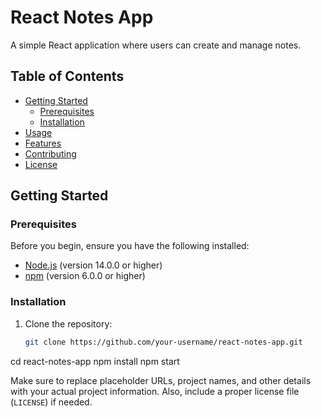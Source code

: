 # React Notes App

A simple React application where users can create and manage notes.

## Table of Contents

- [Getting Started](#getting-started)
  - [Prerequisites](#prerequisites)
  - [Installation](#installation)
- [Usage](#usage)
- [Features](#features)
- [Contributing](#contributing)
- [License](#license)

## Getting Started

### Prerequisites

Before you begin, ensure you have the following installed:

- [Node.js](https://nodejs.org/) (version 14.0.0 or higher)
- [npm](https://www.npmjs.com/) (version 6.0.0 or higher)

### Installation

1. Clone the repository:

   ```bash
   git clone https://github.com/your-username/react-notes-app.git

cd react-notes-app
npm install
npm start

Make sure to replace placeholder URLs, project names, and other details with your actual project information. Also, include a proper license file (`LICENSE`) if needed.
